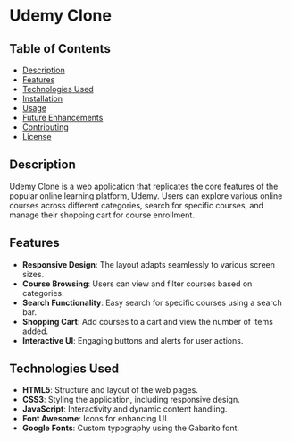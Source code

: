 # Udemy Clone

## Table of Contents

- [Description](#description)
- [Features](#features)
- [Technologies Used](#technologies-used)
- [Installation](#installation)
- [Usage](#usage)
- [Future Enhancements](#future-enhancements)
- [Contributing](#contributing)
- [License](#license)

## Description

Udemy Clone is a web application that replicates the core features of the popular online learning platform, Udemy. Users can explore various online courses across different categories, search for specific courses, and manage their shopping cart for course enrollment.

## Features

- **Responsive Design**: The layout adapts seamlessly to various screen sizes.
- **Course Browsing**: Users can view and filter courses based on categories.
- **Search Functionality**: Easy search for specific courses using a search bar.
- **Shopping Cart**: Add courses to a cart and view the number of items added.
- **Interactive UI**: Engaging buttons and alerts for user actions.

## Technologies Used

- **HTML5**: Structure and layout of the web pages.
- **CSS3**: Styling the application, including responsive design.
- **JavaScript**: Interactivity and dynamic content handling.
- **Font Awesome**: Icons for enhancing UI.
- **Google Fonts**: Custom typography using the Gabarito font.
